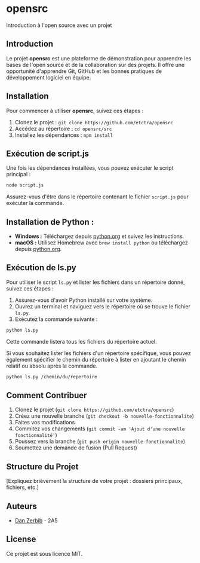 # opensrc

Introduction à l'open source avec un projet

## Introduction

Le projet **opensrc** est une plateforme de démonstration pour apprendre les bases de l'open source et de la collaboration sur des projets. Il offre une opportunité d'apprendre Git, GitHub et les bonnes pratiques de développement logiciel en équipe.

## Installation

Pour commencer à utiliser **opensrc**, suivez ces étapes :

1. Clonez le projet : `git clone https://github.com/etctra/opensrc`
2. Accédez au répertoire : `cd opensrc/src`
3. Installez les dépendances : `npm install`

## Exécution de script.js

Une fois les dépendances installées, vous pouvez exécuter le script principal :

```bash
node script.js
```

Assurez-vous d'être dans le répertoire contenant le fichier `script.js` pour exécuter la commande.

## Installation de Python :

- **Windows :** Téléchargez depuis [python.org](https://www.python.org/downloads/) et suivez les instructions.
- **macOS :** Utilisez Homebrew avec `brew install python` ou téléchargez depuis [python.org](https://www.python.org/downloads/).

## Exécution de ls.py

Pour utiliser le script `ls.py` et lister les fichiers dans un répertoire donné, suivez ces étapes :

1. Assurez-vous d'avoir Python installé sur votre système.
2. Ouvrez un terminal et naviguez vers le répertoire où se trouve le fichier `ls.py`.
3. Exécutez la commande suivante :

```bash
python ls.py
```

Cette commande listera tous les fichiers du répertoire actuel.

Si vous souhaitez lister les fichiers d'un répertoire spécifique, vous pouvez également spécifier le chemin du répertoire à lister en ajoutant le chemin relatif ou absolu après la commande.

```bash
python ls.py /chemin/du/repertoire
```

## Comment Contribuer

1. Clonez le projet (`git clone https://github.com/etctra/opensrc`)
2. Créez une nouvelle branche (`git checkout -b nouvelle-fonctionnalite`)
3. Faites vos modifications
4. Commitez vos changements (`git commit -am 'Ajout d'une nouvelle fonctionnalité'`)
5. Poussez vers la branche (`git push origin nouvelle-fonctionnalite`)
6. Soumettez une demande de fusion (Pull Request)

## Structure du Projet

[Expliquez brièvement la structure de votre projet : dossiers principaux, fichiers, etc.]

## Auteurs

- [Dan Zerbib](https://github.com/etctra) - 2A5

## License

Ce projet est sous licence MIT.
